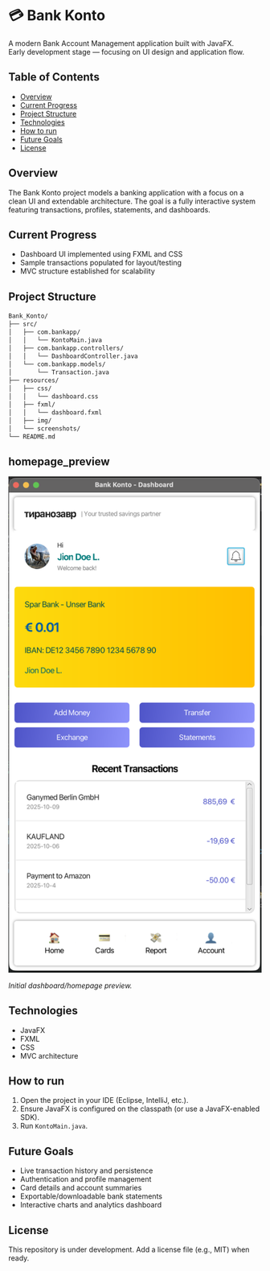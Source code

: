 # 💳 Bank Konto

A modern Bank Account Management application built with JavaFX.  
Early development stage — focusing on UI design and application flow.

## Table of Contents
- [Overview](#overview)
- [Current Progress](#current-progress)
- [Project Structure](#project-structure)
- [Technologies](#technologies)
- [How to run](#how-to-run)
- [Future Goals](#future-goals)
- [License](#license)

## Overview
The Bank Konto project models a banking application with a focus on a clean UI and extendable architecture. The goal is a fully interactive system featuring transactions, profiles, statements, and dashboards.

## Current Progress
- Dashboard UI implemented using FXML and CSS  
- Sample transactions populated for layout/testing  
- MVC structure established for scalability

## Project Structure
```
Bank_Konto/
├── src/
│   ├── com.bankapp/
│   │   └── KontoMain.java
│   ├── com.bankapp.controllers/
│   │   └── DashboardController.java
│   └── com.bankapp.models/
│       └── Transaction.java
├── resources/
│   ├── css/
│   │   └── dashboard.css
│   ├── fxml/
│   │   └── dashboard.fxml
│   ├── img/
│   └── screenshots/
└── README.md
```

## homepage_preview

![Homepage preview](resources/screenshots/initial_preview.png)

_Initial dashboard/homepage preview._

## Technologies
- JavaFX  
- FXML  
- CSS  
- MVC architecture

## How to run
1. Open the project in your IDE (Eclipse, IntelliJ, etc.).  
2. Ensure JavaFX is configured on the classpath (or use a JavaFX-enabled SDK).  
3. Run `KontoMain.java`.

## Future Goals
- Live transaction history and persistence  
- Authentication and profile management  
- Card details and account summaries  
- Exportable/downloadable bank statements  
- Interactive charts and analytics dashboard

## License
This repository is under development. Add a license file (e.g., MIT) when ready.
